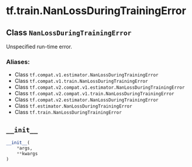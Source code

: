 <div itemscope itemtype="http://developers.google.com/ReferenceObject">
<meta itemprop="name" content="tf.train.NanLossDuringTrainingError" />
<meta itemprop="path" content="Stable" />
<meta itemprop="property" content="__init__"/>
</div>

# tf.train.NanLossDuringTrainingError

## Class `NanLossDuringTrainingError`

Unspecified run-time error.



### Aliases:

* Class `tf.compat.v1.estimator.NanLossDuringTrainingError`
* Class `tf.compat.v1.train.NanLossDuringTrainingError`
* Class `tf.compat.v2.compat.v1.estimator.NanLossDuringTrainingError`
* Class `tf.compat.v2.compat.v1.train.NanLossDuringTrainingError`
* Class `tf.compat.v2.estimator.NanLossDuringTrainingError`
* Class `tf.estimator.NanLossDuringTrainingError`
* Class `tf.train.NanLossDuringTrainingError`

<!-- Placeholder for "Used in" -->


<h2 id="__init__"><code>__init__</code></h2>

``` python
__init__(
    *args,
    **kwargs
)
```






